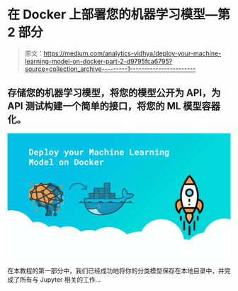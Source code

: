 # 在 Docker 上部署您的机器学习模型—第 2 部分

> 原文：<https://medium.com/analytics-vidhya/deploy-your-machine-learning-model-on-docker-part-2-d9795fca6795?source=collection_archive---------1----------------------->

## 存储您的机器学习模型，将您的模型公开为 API，为 API 测试构建一个简单的接口，将您的 ML 模型容器化。

![](img/4f8528aff9221effbdbbbb3d9e51132b.png)

在本教程的第一部分中，我们已经成功地将你的分类模型保存在本地目录中，并完成了所有与 Jupyter 相关的工作…